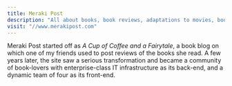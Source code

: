 ```yaml
---
title: Meraki Post
description: "All about books, book reviews, adaptations to movies, book hauls, authors and a lot more about books."
visit: "//www.merakipost.com"
---
```


Meraki Post started off as _A Cup of Coffee and a Fairytale_, a book blog on which one of my friends used to post reviews of the books she read. A few years later, the site saw a serious transformation and became a community of book-lovers with enterprise-class IT infrastructure as its back-end, and a dynamic team of four as its front-end.
